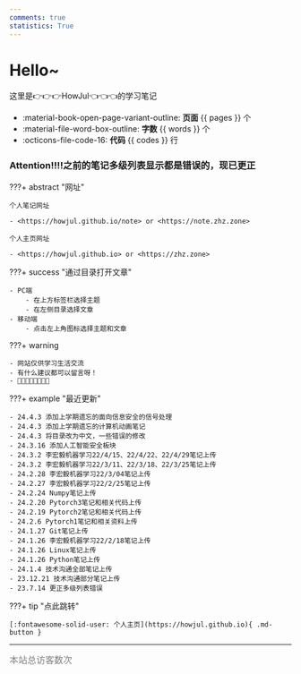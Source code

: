 ```yaml
---
comments: true
statistics: True
---
```


# Hello~

这里是👉👉👉HowJul👈👈👈的学习笔记

<div class="grid cards" markdown>

- :material-book-open-page-variant-outline: __页面__ {{ pages }} 个
- :material-file-word-box-outline: __字数__ {{ words }} 个
- :octicons-file-code-16: __代码__ {{ codes }} 行

</div>

### Attention!!!!之前的笔记多级列表显示都是错误的，现已更正

???+ abstract "网址"
    
    个人笔记网址

    - <https://howjul.github.io/note> or <https://note.zhz.zone>

    个人主页网址

    - <https://howjul.github.io> or <https://zhz.zone>

???+ success "通过目录打开文章"

    - PC端 
        - 在上方标签栏选择主题 
        - 在左侧目录选择文章
    - 移动端 
        - 点击左上角图标选择主题和文章

???+ warning 

    - 网站仅供学习生活交流
    - 有什么建议都可以留言呀！
    - 🚀🚀🚀🚀🚀🚀🚀🚀

???+ example "最近更新"

    - 24.4.3 添加上学期遗忘的面向信息安全的信号处理
    - 24.4.3 添加上学期遗忘的计算机动画笔记
    - 24.4.3 将目录改为中文，一些错误的修改
    - 24.3.16 添加人工智能安全板块
    - 24.3.2 李宏毅机器学习22/4/15、22/4/22、22/4/29笔记上传
    - 24.3.2 李宏毅机器学习22/3/11、22/3/18、22/3/25笔记上传
    - 24.2.28 李宏毅机器学习22/3/04笔记上传
    - 24.2.27 李宏毅机器学习22/2/25笔记上传
    - 24.2.24 Numpy笔记上传
    - 24.2.20 Pytorch3笔记和相关代码上传
    - 24.2.19 Pytorch2笔记和相关代码上传
    - 24.2.6 Pytorch1笔记和相关资料上传
    - 24.1.27 Git笔记上传
    - 24.1.26 李宏毅机器学习22/2/18笔记上传
    - 24.1.26 Linux笔记上传
    - 24.1.26 Python笔记上传
    - 24.1.4 技术沟通全部笔记上传
    - 23.12.21 技术沟通部分笔记上传
    - 23.7.14 更正多级列表错误

???+ tip "点此跳转"

    [:fontawesome-solid-user: 个人主页](https://howjul.github.io){ .md-button }

<hr>
<span id="busuanzi_container_site_uv"><font size="3" color="grey">本站总访客数<span id="busuanzi_value_site_uv"></span>次</font></span>
<br/>
